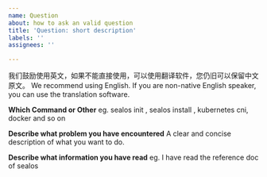 ```yaml
---
name: Question
about: how to ask an valid question
title: 'Question: short description'
labels: ''
assignees: ''

---
```


我们鼓励使用英文，如果不能直接使用，可以使用翻译软件，您仍旧可以保留中文原文。
We recommend using English. If you are non-native English speaker, you can use the translation software. 


**Which Command or Other**
eg. sealos init , sealos install , kubernetes cni, docker  and so on 

**Describe what problem you have encountered**
A clear and concise description of what you want to do.

**Describe what information you have read**
eg. I have read the reference doc of  sealos

